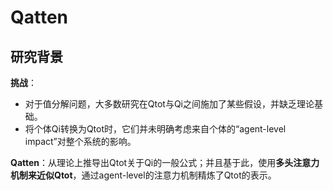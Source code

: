 # Qatten
## 研究背景
**挑战**：
- 对于值分解问题，大多数研究在Qtot与Qi之间施加了某些假设，并缺乏理论基础。
- 将个体Qi转换为Qtot时，它们并未明确考虑来自个体的“agent-level impact”对整个系统的影响。

**Qatten**：从理论上推导出Qtot关于Qi的一般公式；并且基于此，使用**多头注意力机制来近似Qtot**，通过agent-level的注意力机制精炼了Qtot的表示。